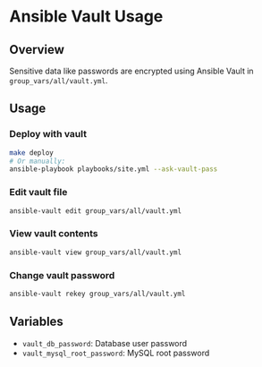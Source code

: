 # Ansible Vault Usage

## Overview
Sensitive data like passwords are encrypted using Ansible Vault in `group_vars/all/vault.yml`.

## Usage

### Deploy with vault
```bash
make deploy
# Or manually:
ansible-playbook playbooks/site.yml --ask-vault-pass
```

### Edit vault file
```bash
ansible-vault edit group_vars/all/vault.yml
```

### View vault contents
```bash
ansible-vault view group_vars/all/vault.yml
```

### Change vault password
```bash
ansible-vault rekey group_vars/all/vault.yml
```

## Variables
- `vault_db_password`: Database user password
- `vault_mysql_root_password`: MySQL root password
